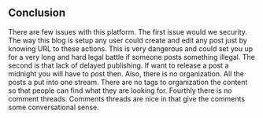 ## ConclusionThere are few issues with this platform. The first issue would we security. The way this blog is setup any user could create and edit any post just by knowing URL to these actions. This is very dangerous and could set you up for a very long and hard legal battle if someone posts something illegal. The second is that lack of delayed publishing. If want to release a post a midnight you will have to post then. Also, there is no organization. All the posts a put into one stream. There are no tags to organization the content so that people can find what they are looking for. Fourthly there is no comment threads. Comments threads are nice in that give the comments some conversational sense.